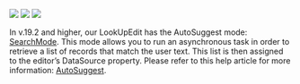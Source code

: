 <!-- default badges list -->
![](https://img.shields.io/endpoint?url=https://codecentral.devexpress.com/api/v1/VersionRange/128619056/19.2.2%2B)
[![](https://img.shields.io/badge/Open_in_DevExpress_Support_Center-FF7200?style=flat-square&logo=DevExpress&logoColor=white)](https://supportcenter.devexpress.com/ticket/details/T190970)
[![](https://img.shields.io/badge/📖_How_to_use_DevExpress_Examples-e9f6fc?style=flat-square)](https://docs.devexpress.com/GeneralInformation/403183)
<!-- default badges end -->
In v.19.2 and higher, our LookUpEdit has the AutoSuggest mode: [SearchMode](https://docs.devexpress.com/WindowsForms/DevExpress.XtraEditors.Repository.RepositoryItemLookUpEdit.SearchMode). This mode allows you to run an asynchronous task in order to retrieve a list of records that match the user text. This list is then assigned to the editor’s DataSource property. Please refer to this help article for more information: [AutoSuggest](https://docs.devexpress.com/WindowsForms/DevExpress.XtraEditors.LookUpEdit.AutoSuggest).
